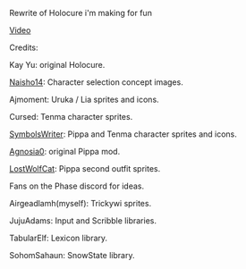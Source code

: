 Rewrite of Holocure i'm making for fun

[Video](https://youtu.be/Q1AM7PdVkB4)

Credits:

Kay Yu: original Holocure.

[Naisho14](https://www.reddit.com/user/Naisho14/): Character selection concept images.

Ajmoment: Uruka / Lia sprites and icons.

Cursed: Tenma character sprites.

[SymbolsWriter](https://x.com/symbolswriter): Pippa and Tenma character sprites and icons.

[Agnosia0](https://x.com/Agnosia0): original Pippa mod.

[LostWolfCat](https://www.reddit.com/user/LostWolfCat/): Pippa second outfit sprites.

Fans on the Phase discord for ideas.

Airgeadlamh(myself): Trickywi sprites.

JujuAdams: Input and Scribble libraries.

TabularElf: Lexicon library.

SohomSahaun: SnowState library.
